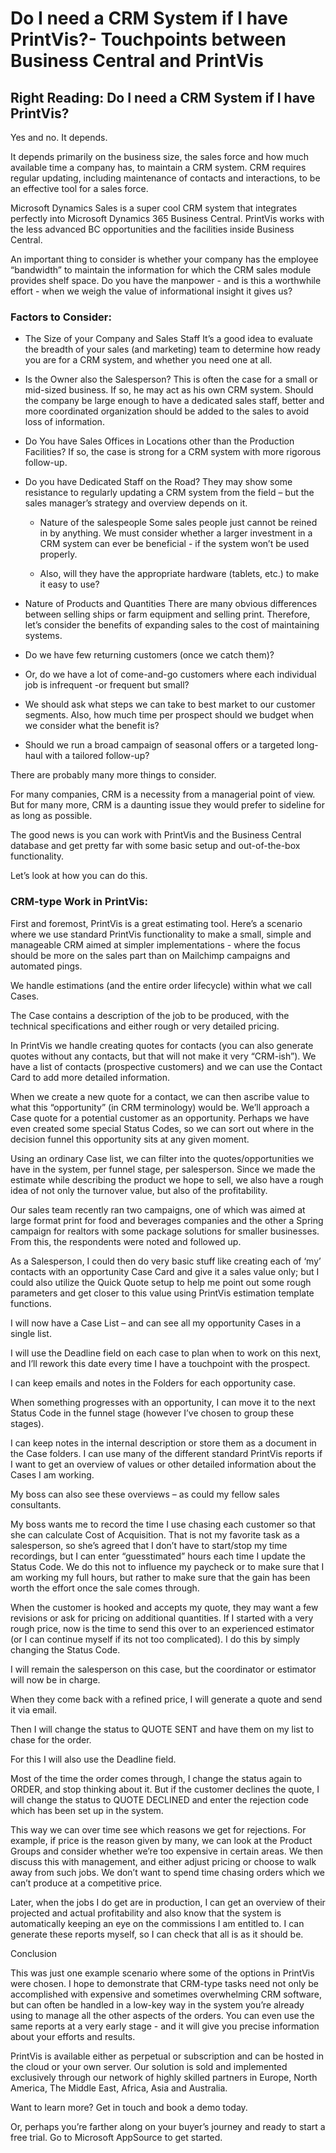 ﻿# Do I need a CRM System if I have PrintVis?- Touchpoints between Business Central and PrintVis

## Right Reading: Do I need a CRM System if I have PrintVis?

Yes and no. It depends.

It depends primarily on the business size, the sales force and how much available time a company has, to maintain a CRM system. CRM requires regular updating, including maintenance of contacts and interactions, to be an effective tool for a sales force.

Microsoft Dynamics Sales is a super cool CRM system that integrates perfectly into Microsoft Dynamics 365 Business Central. PrintVis works with the less advanced BC opportunities and the facilities inside Business Central.


An important thing to consider is whether your company has the employee “bandwidth” to maintain the information for which the CRM sales module provides shelf space. Do you have the manpower - and is this a worthwhile effort - when we weigh the value of informational insight it gives us?

### Factors to Consider:

- The Size of your Company and Sales Staff
It’s a good idea to evaluate the breadth of your sales (and marketing) team to determine how ready you are for a CRM system, and whether you need one at all.
- Is the Owner also the Salesperson?
This is often the case for a small or mid-sized business. If so, he may act as his own CRM system. Should the company be large enough to have a dedicated sales staff, better and more coordinated organization should be added to the sales to avoid loss of information.
- Do You have Sales Offices in Locations other than the Production Facilities?
If so, the case is strong for a CRM system with more rigorous follow-up.
- Do you have Dedicated Staff on the Road?
They may show some resistance to regularly updating a CRM system from the field – but the sales manager’s strategy and overview depends on it.

	- Nature of the salespeople
Some sales people just cannot be reined in by anything. We must consider whether a larger investment in a CRM system can ever be beneficial - if the system won’t be used properly.

	- Also, will they have the appropriate hardware (tablets, etc.) to make it easy to use?
- Nature of Products and Quantities
There are many obvious differences between selling ships or farm equipment and selling print. Therefore, let’s consider the benefits of expanding sales to the cost of maintaining systems.
- Do we have few returning customers (once we catch them)?
- Or, do we have a lot of come-and-go customers where each individual job is infrequent -or frequent but small?
- We should ask what steps we can take to best market to our customer segments. Also, how much time per prospect should we budget when we consider what the benefit is?
- Should we run a broad campaign of seasonal offers or a targeted long-haul with a tailored follow-up?


There are probably many more things to consider.

For many companies, CRM is a necessity from a managerial point of view. But for many more, CRM is a daunting issue they would prefer to sideline for as long as possible.

The good news is you can work with PrintVis and the Business Central database and get pretty far with some basic setup and out-of-the-box functionality.

Let’s look at how you can do this.

### CRM-type Work in PrintVis:

First and foremost, PrintVis is a great estimating tool. Here’s a scenario where we use standard PrintVis functionality to make a small, simple and manageable CRM aimed at simpler implementations - where the focus should be more on the sales part than on Mailchimp campaigns and automated pings.


We handle estimations (and the entire order lifecycle) within what we call Cases.

The Case contains a description of the job to be produced, with the technical specifications and either rough or very detailed pricing.


In PrintVis we handle creating quotes for contacts (you can also generate quotes without any contacts, but that will not make it very “CRM-ish”). We have a list of contacts (prospective customers) and we can use the Contact Card to add more detailed information.

When we create a new quote for a contact, we can then ascribe value to what this “opportunity” (in CRM terminology) would be. We’ll approach a Case quote for a potential customer as an opportunity. Perhaps we have even created some special Status Codes, so we can sort out where in the decision funnel this opportunity sits at any given moment.


Using an ordinary Case list, we can filter into the quotes/opportunities we have in the system, per funnel stage, per salesperson. Since we made the estimate while describing the product we hope to sell, we also have a rough idea of not only the turnover value, but also of the profitability.

Our sales team recently ran two campaigns, one of which was aimed at large format print for food and beverages companies and the other a Spring campaign for realtors with some package solutions for smaller businesses. From this, the respondents were noted and followed up.

As a Salesperson, I could then do very basic stuff like creating each of ‘my’ contacts with an opportunity Case Card and give it a sales value only; but I could also utilize the Quick Quote setup to help me point out some rough parameters and get closer to this value using PrintVis estimation template functions.


I will now have a Case List – and can see all my opportunity Cases in a single list.

I will use the Deadline field on each case to plan when to work on this next, and I’ll rework this date every time I have a touchpoint with the prospect.

I can keep emails and notes in the Folders for each opportunity case.


When something progresses with an opportunity, I can move it to the next Status Code in the funnel stage (however I’ve chosen to group these stages).


I can keep notes in the internal description or store them as a document in the Case folders. I can use many of the different standard PrintVis reports if I want to get an overview of values or other detailed information about the Cases I am working.

My boss can also see these overviews – as could my fellow sales consultants.


My boss wants me to record the time I use chasing each customer so that she can calculate Cost of Acquisition. That is not my favorite task as a salesperson, so she’s agreed that I don’t have to start/stop my time recordings, but I can enter “guesstimated” hours each time I update the Status Code. We do this not to influence my paycheck or to make sure that I am working my full hours, but rather to make sure that the gain has been worth the effort once the sale comes through.

When the customer is hooked and accepts my quote, they may want a few revisions or ask for pricing on additional quantities. If I started with a very rough price, now is the time to send this over to an experienced estimator (or I can continue myself if its not too complicated). I do this by simply changing the Status Code.


I will remain the salesperson on this case, but the coordinator or estimator will now be in charge.

When they come back with a refined price, I will generate a quote and send it via email.

Then I will change the status to QUOTE SENT and have them on my list to chase for the order.

For this I will also use the Deadline field.

Most of the time the order comes through, I change the status again to ORDER, and stop thinking about it. But if the customer declines the quote, I will change the status to QUOTE DECLINED and enter the rejection code which has been set up in the system.

This way we can over time see which reasons we get for rejections. For example, if price is the reason given by many, we can look at the Product Groups and consider whether we’re too expensive in certain areas. We then discuss this with management, and either adjust pricing or choose to walk away from such jobs. We don’t want to spend time chasing orders which we can’t produce at a competitive price.

Later, when the jobs I do get are in production, I can get an overview of their projected and actual profitability and also know that the system is automatically keeping an eye on the commissions I am entitled to. I can generate these reports myself, so I can check that all is as it should be.

Conclusion

This was just one example scenario where some of the options in PrintVis were chosen. I hope to demonstrate that CRM-type tasks need not only be accomplished with expensive and sometimes overwhelming CRM software, but can often be handled in a low-key way in the system you’re already using to manage all the other aspects of the orders. You can even use the same reports at a very early stage - and it will give you precise information about your efforts and results.

PrintVis is available either as perpetual or subscription and can be hosted in the cloud or your own server. Our solution is sold and implemented exclusively through our network of highly skilled partners in Europe, North America, The Middle East, Africa, Asia and Australia.

Want to learn more? Get in touch and book a demo today.

Or, perhaps you’re farther along on your buyer’s journey and ready to start a free trial. Go to Microsoft AppSource to get started.

